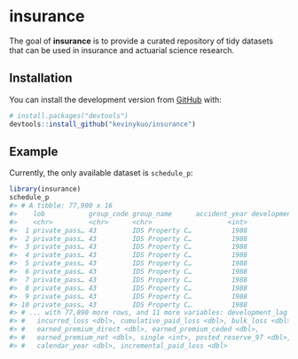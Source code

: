 
<!-- README.md is generated from README.Rmd. Please edit that file -->
insurance
=========

The goal of **insurance** is to provide a curated repository of tidy datasets that can be used in insurance and actuarial science research.

Installation
------------

You can install the development version from [GitHub](https://github.com/) with:

``` r
# install.packages("devtools")
devtools::install_github("kevinykuo/insurance")
```

Example
-------

Currently, the only available dataset is `schedule_p`:

``` r
library(insurance)
schedule_p
#> # A tibble: 77,900 x 16
#>    lob           group_code group_name      accident_year development_year
#>    <chr>         <chr>      <chr>                   <int>            <int>
#>  1 private_pass… 43         IDS Property C…          1988             1988
#>  2 private_pass… 43         IDS Property C…          1988             1989
#>  3 private_pass… 43         IDS Property C…          1988             1990
#>  4 private_pass… 43         IDS Property C…          1988             1991
#>  5 private_pass… 43         IDS Property C…          1988             1992
#>  6 private_pass… 43         IDS Property C…          1988             1993
#>  7 private_pass… 43         IDS Property C…          1988             1994
#>  8 private_pass… 43         IDS Property C…          1988             1995
#>  9 private_pass… 43         IDS Property C…          1988             1996
#> 10 private_pass… 43         IDS Property C…          1988             1997
#> # ... with 77,890 more rows, and 11 more variables: development_lag <int>,
#> #   incurred_loss <dbl>, cumulative_paid_loss <dbl>, bulk_loss <dbl>,
#> #   earned_premium_direct <dbl>, earned_premium_ceded <dbl>,
#> #   earned_premium_net <dbl>, single <int>, posted_reserve_97 <dbl>,
#> #   calendar_year <dbl>, incremental_paid_loss <dbl>
```
